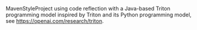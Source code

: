 MavenStyleProject using code reflection with a Java-based Triton programming model
inspired by Triton and its Python programming model, see
https://openai.com/research/triton.